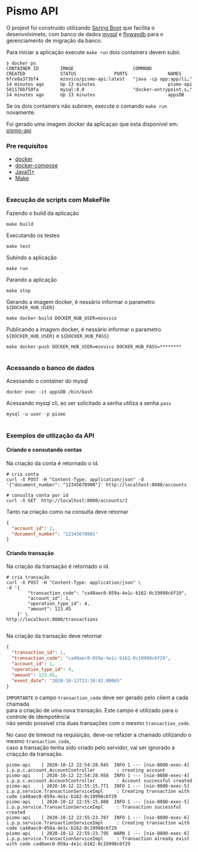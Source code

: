 # Pismo API

O projeot foi construido utilizando [Spring Boot](https://spring.io/projects/spring-boot) que facilita o desenvolvimeto, com banco de dados [mysql](https://www.mysql.com/) e [flywaydb](https://flywaydb.org/) para o gerenciamento de migração da banco.

Para iniciar a aplicação execute `make run` dois containers devem subir.
```shell script
❯ docker ps
CONTAINER ID        IMAGE                      COMMAND                  CREATED             STATUS              PORTS               NAMES
6fce0a373bf4        mzovico/pismo-api:latest   "java -cp app:app/li…"   14 minutes ago      Up 13 minutes                           pismo-api
581178b750fa        mysql:8.0                  "docker-entrypoint.s…"   14 minutes ago      Up 13 minutes                           appsDB
```

Se os dois containers não subirem, execute o comando `make run` novamente.
 
Foi gerado uma imagem docker da aplicaçao que esta disponível em: [pismo-api](https://hub.docker.com/r/mzovico/pismo-api)

### Pre requisitos
- [docker](https://docs.docker.com/get-docker/)
- [docker-compose](https://docs.docker.com/compose/install/) 
- [Java11+](https://www.oracle.com/java/technologies/javase-jdk11-downloads.html)
- [Make](https://tldp.org/HOWTO/Software-Building-HOWTO-3.html) 

#
### Execução de scripts com MakeFile
Fazendo o build da aplicação
``` shell script
make build
```

Executando os testes
``` shell script
make test
```

Subindo a aplicação
``` shell script
make run
```

Parando a aplicação
``` shell script
make stop
```

Gerando a imagem docker, é nessário informar o parametro `${DOCKER_HUB_USER}`
``` shell script
make docker-build DOCKER_HUB_USER=mzovico
```

Publicando a imagem docker, é nessário informar o parametro `${DOCKER_HUB_USER}` e `${DOCKER_HUB_PASS}`
``` shell script
make docker-push DOCKER_HUB_USER=mzovico DOCKER_HUB_PASS=********
```

#
### Acessando o banco de dados

Acessando o container do mysql
```shell script
docker exec -it appsDB /bin/bash
```

Acessando mysql cli, ao ser solicitado a senha utiliza a senha `pass`
```shell script
mysql -u user -p pismo 
```

#
### Exemplos de utlização da API

#### Criando e consutando contas
Na criação da conta é retornado o id.
 
```shell scrip
# cria conta
curl -X POST -H "Content-Type: application/json" -d '{"document_number": "12345678900"}' http://localhost:8080/accounts

# consulta conta por id
curl -X GET  http://localhost:8080/accounts/2
```

Tanto na criação como na consulta deve retornar
```json
{
  "account_id": 2,
  "document_number": "12345678901"
}
```

#### Criando transação
Na criação da transação é retornado o id.
 
```shell scrip
# cria transação
curl -X POST -H "Content-Type: application/json" \
-d '{
        "transaction_code": "ca40aec0-059a-4e1c-b162-0c19998c6f19",
        "account_id": 1,
        "operation_type_id": 4,
        "amount": 123.45
    }' \
http://localhost:8080/transactions


```

Na criação da transação deve retornar
```json
{
  "transaction_id": 1,
  "transaction_code": "ca40aec0-059a-4e1c-b162-0c19998c6f29",
  "account_id": 1,
  "operation_type_id": 4,
  "amount": 123.45,
  "event_date": "2020-10-12T22:10:42.80065"
}
```
`IMPORTANTE` o campo `transaction_code` deve ser gerado pelo client a cada chamada \
para a criação de uma nova transação. Este campo é utilizado para o controle de idempotência \
não sendo possível cria duas transações com o mesmo `transaction_code`.

No caso de timeout na requisição, deve-se refazer a chamado utilizando o mesmo `transaction_code`, \
caso a transação tenha sido criado pelo servidor, vai ser ignorado a criaçção da transação.

``` shell script
pismo-api    | 2020-10-12 22:54:28.945  INFO 1 --- [nio-8080-exec-4] i.p.p.c.account.AccountController        : creating account
pismo-api    | 2020-10-12 22:54:28.958  INFO 1 --- [nio-8080-exec-4] i.p.p.c.account.AccountController        : Account successful created
pismo-api    | 2020-10-12 22:55:15.771  INFO 1 --- [nio-8080-exec-5] i.p.p.service.TransactionServiceImpl     : Creating transaction with code ca40aec0-059a-4e1c-b162-0c19998c6f29
pismo-api    | 2020-10-12 22:55:15.808  INFO 1 --- [nio-8080-exec-5] i.p.p.service.TransactionServiceImpl     : Transaction successful created
pismo-api    | 2020-10-12 22:55:23.787  INFO 1 --- [nio-8080-exec-6] i.p.p.service.TransactionServiceImpl     : Creating transaction with code ca40aec0-059a-4e1c-b162-0c19998c6f29
pismo-api    | 2020-10-12 22:55:23.795  WARN 1 --- [nio-8080-exec-6] i.p.p.service.TransactionServiceImpl     : Transaction already exist with code ca40aec0-059a-4e1c-b162-0c19998c6f29
``` 


 
